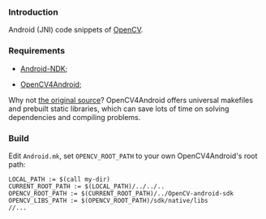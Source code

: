 ### Introduction

Android (JNI) code snippets of [OpenCV][1].

### Requirements

* [Android-NDK][2];

* [OpenCV4Android][3];

Why not [the original source][4]? OpenCV4Android offers universal makefiles and prebuilt static libraries, which can save lots of time on solving dependencies and compiling problems.

### Build

Edit `Android.mk`, set `OPENCV_ROOT_PATH` to your own OpenCV4Android's root path:

```shell
LOCAL_PATH := $(call my-dir)
CURRENT_ROOT_PATH := $(LOCAL_PATH)/../../..
OPENCV_ROOT_PATH := $(CURRENT_ROOT_PATH)/../OpenCV-android-sdk
OPENCV_LIBS_PATH := $(OPENCV_ROOT_PATH)/sdk/native/libs
//...
```

[1]: http://opencv.org/
[2]: http://developer.android.com/tools/sdk/ndk/index.html
[3]: http://sourceforge.net/projects/opencvlibrary/files/opencv-android/
[4]: https://github.com/Itseez/opencv
